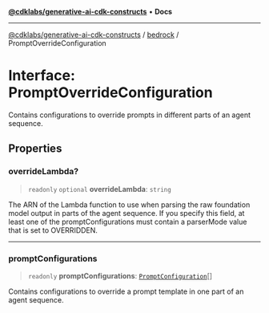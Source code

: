 [**@cdklabs/generative-ai-cdk-constructs**](../../../README.md) • **Docs**

***

[@cdklabs/generative-ai-cdk-constructs](../../../README.md) / [bedrock](../README.md) / PromptOverrideConfiguration

# Interface: PromptOverrideConfiguration

Contains configurations to override prompts in different parts of an agent sequence.

## Properties

### overrideLambda?

> `readonly` `optional` **overrideLambda**: `string`

The ARN of the Lambda function to use when parsing the raw foundation
model output in parts of the agent sequence. If you specify this field,
at least one of the promptConfigurations must contain a parserMode value
that is set to OVERRIDDEN.

***

### promptConfigurations

> `readonly` **promptConfigurations**: [`PromptConfiguration`](PromptConfiguration.md)[]

Contains configurations to override a prompt template in one part of an agent sequence.
